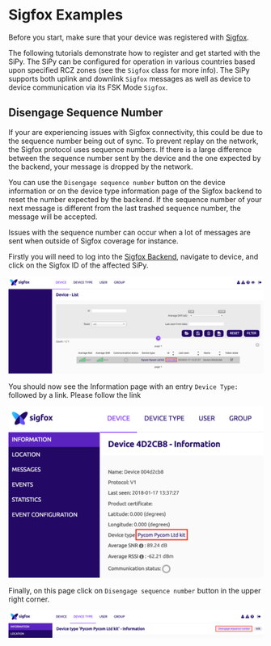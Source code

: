 # Sigfox Examples

Before you start, make sure that your device was registered with [Sigfox](../getting-started/registration/sigfox.md).

The following tutorials demonstrate how to register and get started with the SiPy. The SiPy can be configured for operation in various countries based upon specified RCZ zones \(see the `Sigfox` class for more info\). The SiPy supports both uplink and downlink `Sigfox` messages as well as device to device communication via its FSK Mode `Sigfox`.

## Disengage Sequence Number

If your are experiencing issues with Sigfox connectivity, this could be due to the sequence number being out of sync. To prevent replay on the network, the Sigfox protocol uses sequence numbers. If there is a large difference between the sequence number sent by the device and the one expected by the backend, your message is dropped by the network.

You can use the `Disengage sequence number` button on the device information or on the device type information page of the Sigfox backend to reset the number expected by the backend. If the sequence number of your next message is different from the last trashed sequence number, the message will be accepted.

Issues with the sequence number can occur when a lot of messages are sent when outside of Sigfox coverage for instance.

Firstly you will need to log into the [Sigfox Backend](https://backend.sigfox.com), navigate to device, and click on the Sigfox ID of the affected SiPy.

![](../.gitbook/assets/seq_dis_1-1.png)

You should now see the Information page with an entry `Device Type:` followed by a link. Please follow the link

![screenshot of sigfox ID](../.gitbook/assets/seq_dis_2%20%281%29.png)

Finally, on this page click on `Disengage sequence number` button in the upper right corner.

![screenshot of sigfox ID](../.gitbook/assets/seq_dis_3.png)

